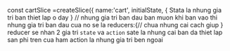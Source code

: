 const cartSlice =createSlice({
  name:'cart',
  initialState,
  {
    Stata la nhung gia tri ban thiet lap o day 
  } // nhung gia tri ban dau ban muon khi ban vao thi nhung gia tri ban dau cua no se la
  reducers:{// chua nhung cai cach giup 
      }
reducer se nhan 2 gia tri `state` va `action`
sate la nhung cai ban da thiet lap san phi tren cua ham 
action la nhung gia tri ben ngoai 